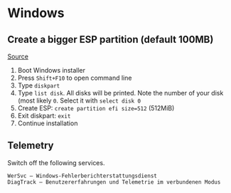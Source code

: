 # Windows

## Create a bigger ESP partition (default 100MB)

[Source](https://superuser.com/questions/1308324/create-efi-partition-before-installing-windows-10)

1. Boot Windows installer
2. Press `Shift+F10` to open command line
3. Type `diskpart`
4. Type `list disk`. All disks will be printed. Note the number of your disk (most likely `0`. Select it with `select disk 0`
5. Create ESP: `create partition efi size=512` (512MiB)
6. Exit diskpart: `exit`
7. Continue installation


## Telemetry

Switch off the following services.

```
WerSvc — Windows-Fehlerberichterstattungsdienst
DiagTrack — Benutzererfahrungen und Telemetrie im verbundenen Modus
```
